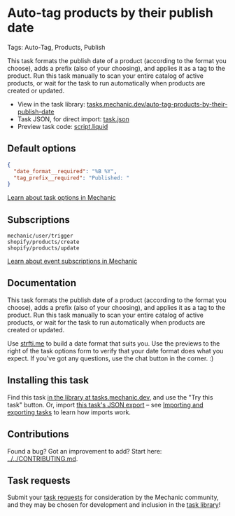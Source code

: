 # Auto-tag products by their publish date

Tags: Auto-Tag, Products, Publish

This task formats the publish date of a product (according to the format you choose), adds a prefix (also of your choosing), and applies it as a tag to the product. Run this task manually to scan your entire catalog of active products, or wait for the task to run automatically when products are created or updated.

* View in the task library: [tasks.mechanic.dev/auto-tag-products-by-their-publish-date](https://tasks.mechanic.dev/auto-tag-products-by-their-publish-date)
* Task JSON, for direct import: [task.json](../../tasks/auto-tag-products-by-their-publish-date.json)
* Preview task code: [script.liquid](./script.liquid)

## Default options

```json
{
  "date_format__required": "%B %Y",
  "tag_prefix__required": "Published: "
}
```

[Learn about task options in Mechanic](https://learn.mechanic.dev/core/tasks/options)

## Subscriptions

```liquid
mechanic/user/trigger
shopify/products/create
shopify/products/update
```

[Learn about event subscriptions in Mechanic](https://learn.mechanic.dev/core/tasks/subscriptions)

## Documentation

This task formats the publish date of a product (according to the format you choose), adds a prefix (also of your choosing), and applies it as a tag to the product. Run this task manually to scan your entire catalog of active products, or wait for the task to run automatically when products are created or updated.

Use [strfti.me](http://www.strfti.me) to build a date format that suits you. Use the previews to the right of the task options form to verify that your date format does what you expect. If you've got any questions, use the chat button in the corner. :)

## Installing this task

Find this task [in the library at tasks.mechanic.dev](https://tasks.mechanic.dev/auto-tag-products-by-their-publish-date), and use the "Try this task" button. Or, import [this task's JSON export](../../tasks/auto-tag-products-by-their-publish-date.json) – see [Importing and exporting tasks](https://learn.mechanic.dev/core/tasks/import-and-export) to learn how imports work.

## Contributions

Found a bug? Got an improvement to add? Start here: [../../CONTRIBUTING.md](../../CONTRIBUTING.md).

## Task requests

Submit your [task requests](https://mechanic.canny.io/task-requests) for consideration by the Mechanic community, and they may be chosen for development and inclusion in the [task library](https://tasks.mechanic.dev/)!
